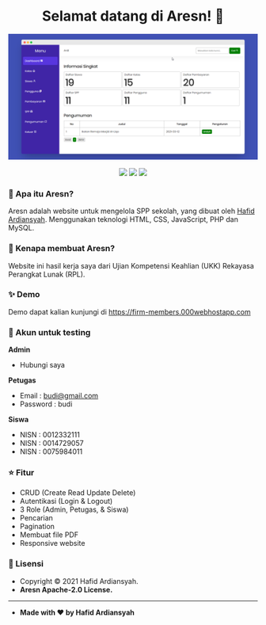 <h1 align="center">Selamat datang di Aresn! 👋</h1>

![WebSPP - Screenshot](/assets/images/dashboard.png)

<p align ="Center">

<img src="https://img.shields.io/github/issues/hafidardiansyah/Aresn?style=flat-square">
<img src="https://img.shields.io/github/stars/hafidardiansyah/Aresn?style=flat-square">
<img src="https://img.shields.io/github/forks/hafidardiansyah/Aresn?style=flat-square">

</p>

### 🤔 Apa itu Aresn?

Aresn adalah website untuk mengelola SPP sekolah, yang dibuat oleh <a href="https://github.com/hafidardiansyah"> Hafid Ardiansyah</a>. Menggunakan teknologi HTML, CSS, JavaScript, PHP dan MySQL.

### 🎉 Kenapa membuat Aresn?

Website ini hasil kerja saya dari Ujian Kompetensi Keahlian (UKK) Rekayasa Perangkat Lunak (RPL).

### ✨ Demo

Demo dapat kalian kunjungi di https://firm-members.000webhostapp.com

### 👤 Akun untuk testing
	
**Admin**
- Hubungi saya

**Petugas**
- Email : budi@gmail.com
- Password : budi

**Siswa**
- NISN : 0012332111
- NISN : 0014729057
- NISN : 0075984011

### :star: Fitur

- CRUD (Create Read Update Delete)
- Autentikasi (Login & Logout)
- 3 Role (Admin, Petugas, & Siswa)
- Pencarian
- Pagination
- Membuat file PDF
- Responsive website

### 📝 Lisensi

- Copyright © 2021 Hafid Ardiansyah.
- **Aresn Apache-2.0 License.**

---

- **Made with ❤️ by Hafid Ardiansyah**
